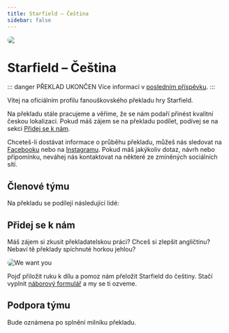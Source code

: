 ```yaml
---
title: Starfield – Čeština
sidebar: false
---
```

<script setup lang="ts">
const people = {
  lead: [
    { name: "Palko", role: "Vedení projektu"}
  ],
  l10n: [
    { name: "AXEcz", role: "Překlad"},
    { name: "gallonwwalker", role: "Překlad"},
    { name: "Honza", role: "Překlad"},
    { name: "ItzDandaaa", role: "Překlad"},
    { name: "Kristýna", role: "Překlad"},
    { name: "nesuprachy", role: "Překlad"},
    { name: "Spid3rCZ", role: "Překlad"},
    { name: "Tomiket", role: "Překlad"},
    { name: "Widl_CZ", role: "Překlad"},
    { name: "TheBJ", role: "Korektura"},
  ],
  support: [
    { name: "Flu", role: "Technika, fonty"},
    { name: "Luc2as", role: "Grafika"},
    { name: "Paras", role: "PR"},
  ],
  partners: [
    { name: "ArcadeBulls", role: "Mediální partner"}
  ]
};
</script>

<div style="border-radius: 16px; overflow: hidden; margin-bottom: 16px;">
  <img src="/banner.jpg">
</div>

# Starfield – Čeština

::: danger PŘEKLAD UKONČEN
Více informací v [posledním příspěvku](/novinky/04-konec.html).
:::



Vítej na oficiálním profilu fanouškovského překladu hry Starfield.

Na překladu stále pracujeme a věříme, že se nám podaří přinést kvalitní českou lokalizaci. Pokud máš zájem se na překladu podílet, podívej se na sekci [Přidej se k nám](#pridej-se-k-nam).

Chceteš-li dostávat informace o průběhu překladu, můžeš nás sledovat na [Facebooku](https://www.facebook.com/profile.php?id=61556872838453) nebo na [Instagramu](https://www.instagram.com/starfield.cestina/). Pokud máš jakýkoliv dotaz, návrh nebo připomínku, neváhej nás kontaktovat na některé ze zmíněných sociálních sítí.


## Členové týmu

Na překladu se podílejí následující lidé:

<PTeamMembers :members="people.lead" />

<PTeamMembers :members="people.l10n" />

<PTeamMembers :members="people.support" />

<PTeamMembers :members="people.partners" />


## Přidej se k nám

Máš zájem si zkusit překladatelskou práci? Chceš si zlepšit angličtinu? Nebaví tě překlady spíchnuté horkou jehlou?

<img src="/we-want-you.jpg" alt="We want you" style="border-radius: 16px; max-width: 200px; margin: 0 auto;">

Pojď přiložit ruku k dílu a pomoz nám přeložit Starfield do češtiny. Stačí vyplnit [náborový formulář](https://forms.gle/u8Br18iB89UpXM9N8) a my se ti ozveme.


## Podpora týmu

Bude oznámena po splnění milníku překladu.
